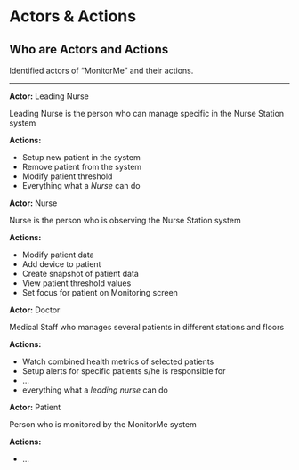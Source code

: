 # Actors & Actions

## Who are Actors and Actions

Identified actors of “MonitorMe” and their actions.

---

**Actor:** Leading Nurse

Leading Nurse is the person who can manage specific in the Nurse Station system

**Actions:**

- Setup new patient in the system
- Remove patient from the system
- Modify patient threshold
- Everything what a *Nurse* can do


**Actor:** Nurse

Nurse is the person who is observing the Nurse Station system

**Actions:**

- Modify patient data
- Add device to patient
- Create snapshot of patient data
- View patient threshold values
- Set focus for patient on Monitoring screen


**Actor:** Doctor

Medical Staff who manages several patients in different stations and floors

**Actions:**

- Watch combined health metrics of selected patients
- Setup alerts for specific patients s/he is responsible for
- ...
- everything what a *leading nurse* can do


**Actor:** Patient

Person who is monitored by the MonitorMe system

**Actions:**

- ... 
